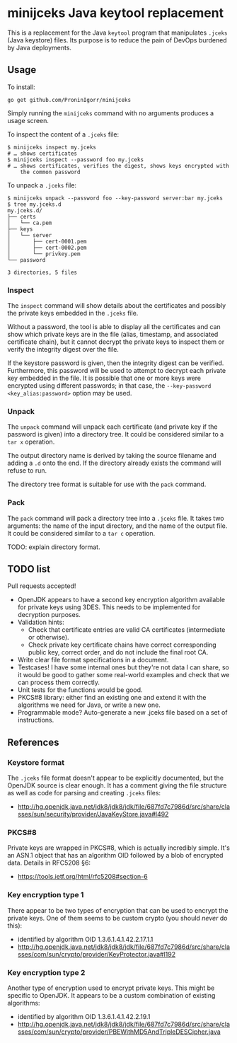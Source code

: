 # minijceks Java keytool replacement

This is a replacement for the Java `keytool` program that manipulates `.jceks`
(Java keystore) files. Its purpose is to reduce the pain of DevOps burdened by
Java deployments.

## Usage

To install:

```
go get github.com/ProninIgorr/minijceks
```

Simply running the `minijceks` command with no arguments produces a usage screen.

To inspect the content of a `.jceks` file:

```
$ minijceks inspect my.jceks
# … shows certificates
$ minijceks inspect --password foo my.jceks
# … shows certificates, verifies the digest, shows keys encrypted with
    the common password
```

To unpack a `.jceks` file:

```
$ minijceks unpack --password foo --key-password server:bar my.jceks
$ tree my.jceks.d
my.jceks.d/
├── certs
│   └── ca.pem
├── keys
│   └── server
│       ├── cert-0001.pem
│       ├── cert-0002.pem
│       └── privkey.pem
└── password

3 directories, 5 files
```

### Inspect

The `inspect` command will show details about the certificates and possibly the
private keys embedded in the `.jceks` file.

Without a password, the tool is able to display all the certificates and can
show which private keys are in the file (alias, timestamp, and associated
certificate chain), but it cannot decrypt the private keys to inspect them or
verify the integrity digest over the file.

If the keystore password is given, then the integrity digest can be verified.
Furthermore, this password will be used to attempt to decrypt each private key
embedded in the file. It is possible that one or more keys were encrypted using
different passwords; in that case, the `--key-password <key_alias:password>`
option may be used.

### Unpack

The `unpack` command will unpack each certificate (and private key if the
password is given) into a directory tree. It could be considered similar to
a `tar x` operation.

The output directory name is derived by taking the source filename and adding a
`.d` onto the end. If the directory already exists the command will refuse to
run.

The directory tree format is suitable for use with the `pack` command.

### Pack

The `pack` command will pack a directory tree into a `.jceks` file. It takes two
arguments: the name of the input directory, and the name of the output file. It
could be considered similar to a `tar c` operation.

TODO: explain directory format.

## TODO list

Pull requests accepted!

- OpenJDK appears to have a second key encryption algorithm available for private
  keys using 3DES. This needs to be implemented for decryption purposes.
- Validation hints:
    - Check that certificate entries are valid CA certificates (intermediate or
      otherwise).
    - Check private key certificate chains have correct corresponding public key,
      correct order, and do not include the final root CA.
- Write clear file format specifications in a document.
- Testcases! I have some internal ones but they're not data I can share, so it
  would be good to gather some real-world examples and check that we can
  process them correctly.
- Unit tests for the functions would be good.
- PKCS#8 library: either find an existing one and extend it with the algorithms
  we need for Java, or write a new one.
- Programmable mode? Auto-generate a new .jceks file based on a set of
  instructions.

## References

### Keystore format

The `.jceks` file format doesn't appear to be explicitly documented, but the
OpenJDK source is clear enough. It has a comment giving the file structure as
well as code for parsing and creating `.jceks` files:
- http://hg.openjdk.java.net/jdk8/jdk8/jdk/file/687fd7c7986d/src/share/classes/sun/security/provider/JavaKeyStore.java#l492

### PKCS#8

Private keys are wrapped in PKCS#8, which is actually incredibly simple. It's
an ASN.1 object that has an algorithm OID followed by a blob of encrypted data.
Details in RFC5208 §6:
- https://tools.ietf.org/html/rfc5208#section-6

### Key encryption type 1

There appear to be two types of encryption that can be used to encrypt the
private keys. One of them seems to be custom crypto (you should *never* do
this):
- identified by algorithm OID 1.3.6.1.4.1.42.2.17.1.1
- http://hg.openjdk.java.net/jdk8/jdk8/jdk/file/687fd7c7986d/src/share/classes/com/sun/crypto/provider/KeyProtector.java#l192

### Key encryption type 2

Another type of encryption used to encrypt private keys. This might be specific
to OpenJDK. It appears to be a custom combination of existing algorithms:
- identified by algorithm OID 1.3.6.1.4.1.42.2.19.1
- http://hg.openjdk.java.net/jdk8/jdk8/jdk/file/687fd7c7986d/src/share/classes/com/sun/crypto/provider/PBEWithMD5AndTripleDESCipher.java
